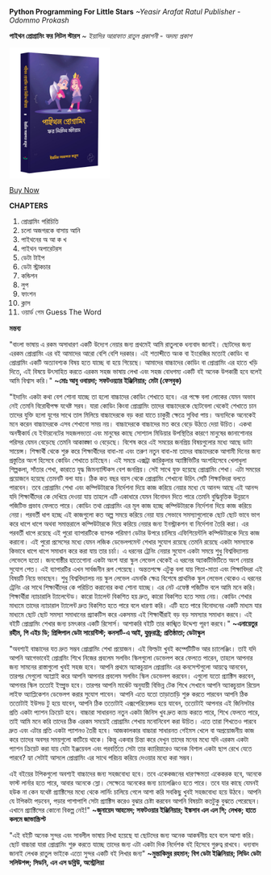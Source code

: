 
**Python Programming For Little Stars**
*~Yeasir Arafat Ratul*
*Publisher - Odommo Prokash*

**পাইথন প্রোগ্রামিং ফর লিটল স্টারস**
*~ ইয়াসির আরাফাত রাতুল*
*প্রকাশনী - অদম্য প্রকাশ*

<img  align="center" alt="Python Programming Language - 3 Image" src="Pictures_Of_The_Book/python_for_little_stars.png" width="200" height="260"/>

[Buy Now](https://www.rokomari.com/book/249796/python-programming-for-little-stars)

**CHAPTERS**

1. প্রোগ্রামিং পরিচিতি
2. চলো অজগরকে বাসায় আনি
3. পাইথনের অ আ ক খ
4. পাইথন অপারেটরস
5. ডেটা টাইপ
6. ডেটা স্ট্রাকচার
7. কন্ডিশন
8. লুপ
9. ফাংশন
10. ক্লাস 
11. ওয়ার্ড গেম Guess The Word


**মন্তব্য**

"বাংলা ভাষায় এ রকম অসাধারণ একটি উদ্যেগ নেয়ার জন্য প্রথমেই আমি রাতুলকে ধন্যবাদ জানাই। ছোটদের জন্য এরকম প্রোগ্রামিং এর বই আমাদের আরো বেশি বেশি দরকার। এই শতাব্দীতে অংক বা ইংরেজির মতোই কোডিং বা প্রোগ্রামিং একটি অত্যাবশ্যক বিষয় হতে যাচ্ছে বা হয়ে গিয়েছে। আমাদের বাচ্চাদের কোডিং বা প্রোগ্রামিং এর হাতে খড়ি দিতে, এই বিষয়ে উৎসাহিত করতে এরকম সহজ ভাষায় লেখা এবং সহজ বোধগম্য একটি বই অনেক উপকারী হবে বলেই আমি বিশ্বাস করি।"
**~মোঃ আবু ওবায়দা; সফটওয়্যার ইঞ্জিনিয়ার; মেটা (ফেসবুক)**

"ইদানিং একটা কথা বেশ শোনা যাচ্ছে তা হলো বাচ্চাদের কোডিং শেখাতে হবে। এর পক্ষে বলা লোকের যেমন অভাব নেই তেমনি বিরোধীপক্ষ যথেষ্ট সরব। যারা কোডিং কিংবা প্রোগ্রামিং তাদের বাচ্চাদেরকে ছোটবেলা থেকেই শেখাতে চান তাদের যুক্তি হলো যুগের সাথে তাল মিলিয়ে বাচ্চাদেরকে বড় করা যাতে চাকুরী ক্ষেত্রে সুবিধা পায়।
অন্যদিকে অনেকেই মনে করেন বাচ্চাদেরকে এসব শেখানো সময় নয়। বাচ্চাদেরকে বাচ্চাদের মত করে বেড়ে উঠতে দেয়া উচিত।
একথা অনস্বীকার্য যে ইন্টারনেটের সহজলভ্যতা এবং মানুষের কাছে সোশ্যাল মিডিয়ার উপস্থিতির কারণে মানুষের জানাশোনার পরিসর যেমন বেড়েছে তেমনি আকাঙ্ক্ষা ও বেড়েছে।
বিশেষ করে এই সময়ের জনপ্রিয় বিষয়গুলোর মধ্যে আছে ডাটা সায়েন্স।  শিক্ষার্থী থেকে শুরু করে শিক্ষার্থীদের বাবা-মা এবং তরুণ নতুন বাবা-মা তাদের বাচ্চাদেরকে আগামী দিনের জন্য প্রস্তুতির অংশ হিসেবে কোডিং শেখাতে চাইছেন।
এই সময়ে এক্সট্রা কারিকুলার অ্যাক্টিভিটির অংশহিসেবে খেলাধুলা শিল্পকলা, সাঁতার শেখা, কারাতে যুদ্ধ জিমন্যাস্টিকস বেশ জনপ্রিয়।  সেই সাথে যুক্ত হয়েছে প্রোগ্রামিং শেখা।  এটা সময়ের প্রয়োজনে হয়েছে তেমনটি বলা যায়।
ঠিক কত বছর বয়স থেকে প্রোগ্রামিং শেখানো উচিৎ সেটি শিক্ষাবিদরা বলতে পারবেন। তবে প্রোগ্রামিং শেখা এবং কম্পিউটারকে নির্দেশনা দিয়ে কাজ করিয়ে নেয়ার মধ্যে যে আনন্দ আছে এই আনন্দ যদি শিক্ষার্থীদের কে  দেখিয়ে দেওয়া যায় তাহলে এটি একাধারে যেমন বিনোদন দিতে পারে তেমনি বুদ্ধিবৃত্তিক উন্নয়নে পজিটিভ প্রভাব ফেলতে পারে।
কোডিং তথা প্রোগ্রামিং এর মূল কাজ হচ্ছে কম্পিউটারকে নির্দেশনা দিয়ে কাজ করিয়ে নেয়া। পরবর্তী ধাপ হচ্ছে এই কাজগুলো কত অল্প সময়ে করিয়ে নেয়া যায় সেভাবে সমস্যাগুলোকে ছোট ছোট ভাবে ভাগ করে ধাপে ধাপে অথবা সমান্তরালে কম্পিউটারকে দিয়ে করিয়ে নেয়ার জন্য ইনস্ট্রাকশন বা নির্দেশনা তৈরি করা। এর পরবর্তী ধাপে রয়েছে এই পুরো ব্যাপারটিকে ব্যাপক পরিমাণ ডেটার উপরে চালিয়ে এফিশিয়েন্টলি কম্পিউটারকে দিয়ে কাজ করানো।
এই পুরো প্রসেসের মধ্যে যেমন লজিক ডেভেলপমেন্ট শেখার সুযোগ রয়েছে তেমনি রয়েছে একটা সমস্যাকে কিভাবে ধাপে ধাপে সমাধান করে করা যায় তার চর্চা।
এ ধরনের ট্রেনিং নেয়ার সুযোগ একটা সময়ে শুধু বিশ্ববিদ্যালয় লেভেলে হতো। জনগোষ্ঠীর হাতেগোনা একটা অংশ যারা স্কুল লেভেল থেকেই এ ধরনের অ্যাকটিভিটিতে অংশ নেয়ার সুযোগ পেত।  এই ব্যাপারটির এখন সার্বজনীন রূপ পেয়েছে। অন্ততপক্ষে এটুকু বলা যায় পিতা-মাতা এবং শিক্ষাবিদরা এই বিষয়টি নিয়ে ভাবছেন।  শুধু বিশ্ববিদ্যালয় নয় স্কুল লেভেল এমনকি ক্ষেত্র বিশেষে প্রাথমিক স্কুল লেভেল থেকেও এ ধরনের ট্রেনিং এর সাথে শিক্ষার্থীদের কে পরিচিত করানোর কথা শোনা যাচ্ছে।
এর নেট এফেক্ট পজিটিভ বলে আমি মনে করি।  শিক্ষার্থীরা ন্যাচারালি ট্যালেন্টেড। কারো ট্যালেন্ট বিকশিত হয় দ্রুত, কারো বিকশিত হতে সময় নেয়। কোডিং শেখার মাধ্যমে তাদের ন্যাচারাল ট্যালেন্ট দ্রুত বিকশিত হতে পারে বলে ধারণা করি।  এটি হতে পারে বিনোদনের একটি মাধ্যম যার মাধ্যমে ছোট ছোট সমস্যা সমাধানের প্র্যাকটিস করে একসময় এই শিক্ষার্থীরাই বড় বড় সমস্যার সমাধান করবে। এই বইটি প্রোগ্রামিং শেখার জন্য চমৎকার একটি রিসোর্স। আশাকরি বইটি তার কাঙ্খিত উদ্দেশ্য পূরণ করবে।"
**~এনায়েতুর রহীম, পি এইচ ডি; প্রিন্সিপাল ডেটা সায়েন্টিস্ট; কনসার্ট-এ আই, যুক্ত্ররাষ্ট্র; প্রতিষ্ঠাতা; ডেটাস্কুল**

"অবশ্যই বাচ্চাদের যত দ্রুত সম্ভব প্রোগ্রামিং শেখা প্রয়োজন। এই ফিল্ডটা খুবই কম্পেটিটিভ আর চ্যালেঞ্জিং। তাই যদি আপনি আগেভাবেই প্রোগ্রমিং শিখে নিজের প্রবলেম সলভিং স্কিলগুলো ডেভেলপ করে ফেলতে পারেন, তাহলে আপনার জন্য সামনের রাস্তাগুলো খুবই সহজ হবে। আপনি প্রথমে অ্যাকচুয়াল প্রোগ্রামিং এর কনসেপ্টগুলো আয়ত্বে আনবেন, তারপর সেগুলো অ্যাপ্লাই করে আপনি আপনার প্রবলেম সলভিং স্কিল ডেভেলপ করবেন। এগুলো যতো প্র‍্যাক্টিস করবেন, আপনার স্কিল ততোই ইম্প্রুভ হবে। তারপর আপনি মার্কেট অনুযায়ী বিভিন্ন টেক শিখে সেখানে আপনি অ্যাকচুয়াল রিয়েল লাইফ অ্যাপ্লিকেশন ডেভেলপ করার সুযোগ পাবেন। আপনি এতে যতো তাড়াতাড়ি শুরু করতে পারবেন আপনি ঠিক ততোটাই ইউসড টু হয়ে যাবেন, আপনি ঠিক ততোটাই এক্সপেরিয়েন্সড হয়ে যাবেন, ততোটাই আপনার এই জিনিসটার প্রতি একটা প্যাশন ক্রিয়েট হবে। বাচ্চারা সাধারনত নতুন একটা জিনিস খুব দ্রুত ক্যাচ করতে পারে, শিখে ফেলতে পারে, তাই আমি মনে করি তাদের ঠিক এরকম সময়েই প্রোগ্রামিং শেখায় মনোনিবেশ করা উচিত। এতে তারা শিখতেও পারবে দ্রুত এবং এটার প্রতি একটা প্যাশনও তৈরী হবে। আজকালকার বাচ্চারা সাধারনত গেইমস খেলে বা অপ্রয়োজনীয় কাজ করে তাদের অবসর সময়গুলো কাটিয়ে থাকে। কিন্তু একবার চিন্তা করে দেখুন তাদের মনের মধ্যে যদি এরকম একটা প্যাশন ক্রিয়েট করা যায় যেটা ইঞ্জয়েবল এবং পরবর্তিতে সেটা তার ক্যারিয়ারেও অনেক বিশাল একটা ছাপ রেখে যেতে পারবে? হ্যা সেটাই আসলে প্রোগ্রামিং এর সাথে পরিচয় করিয়ে দেওয়ার মধ্যে করা সম্ভব। 

এই বইয়ের টপিকগুলো অবশ্যই বাচ্চাদের জন্য সহজবোধ্য হবে। তবে একেকজনের ধারণক্ষমতা একেকরক হবে, অনেকে ফাস্ট লার্নার হতে পারে, আবার অনেকে স্লো। সেক্ষেত্রে অনেকের জন্য চ্যালেঞ্জিংও হতে পারে। তবে যার কাছে যেমনই হউক না কেন যথেষ্ট প্র‍্যাক্টিসের মধ্যে থেকে লার্নিং চালিয়ে গেলে আশা করি সবকিছু খুবই সহজবোধ্য হয়ে উঠবে। আপনি যে টপিকটা পড়বেন, পড়ার পাশাপাশি সেটা প্র‍্যাক্টিস করেও বুঝার চেষ্টা করবেন আপনি বিষয়টা কতটুকু বুঝতে পেরেছেন। এখানে প্র‍্যাক্টিসের কোনো বিকল্প নেই!"
**~জুনায়েদ আহমেদ; সফটওয়ার ইঞ্জিনিয়ার; ইঙ্কসাব এল এল সি; লেখক; হাতে কলমে জাভাস্ক্রিপ্ট**


"এই বইটি অনেক সুন্দর এবং সাবলীল ভাষায় লিখা হয়েছে যা ছোটদের জন্য অনেক আকর্ষনীয় হবে বলে আশা করি। ছোট বাচ্চারা যারা প্রোগ্রামিং শুরু করতে যাচ্ছে তাদের জন্য এটা একটা দিক নির্দেশক বই হিসেবে গুরুত্ব রাখবে। ধন্যবাদ জানাই লেখক রাতুল ভাইকে এতো সুন্দর একটি বই লিখার জন্য"
**~মুন্তাকিমুর রহমান; বিগ ডেটা ইঞ্জিনিয়ার; লিডিং ডেটা সলিউশন্স; সিডনি, এন এস ডব্লিউ, অস্ট্রেলিয়া**


